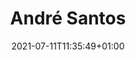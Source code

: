 ---
title: "André Santos"
date: 2021-07-11T11:35:49+01:00
weight: 
summary: "Chief mate"
role: "crew"
profile_image: "/people_photos/andre_santos.jpeg"
website: ""
---